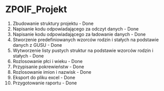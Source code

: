 # ZPOIF_Projekt
1. Zbudowanie struktury projektu - Done
2. Napisanie kodu odpowiadającego za odczyt danych - Done
3. Napisanie kodu odpowiadającego za ładowanie danych - Done
4. Stworzenie predefiniowanych wzorców rodzin i stałych na podstawie danych z GUSU - Done
5. Wytworzenie listy pustych struktur na podstawie wzorców rodzin i stałych - Done
6. Rozlosowanie płci i wieku - Done
7. Przypisanie pokrewieństw - Done
8. Rozlosowanie imion i nazwisk - Done
9. Eksport do pliku excel - Done
10. Przygotowanie raportu - Done
